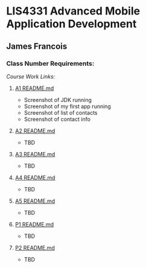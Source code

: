 # LIS4331 Advanced Mobile Application Development

## James Francois

### Class Number Requirements:

*Course Work Links:*

1. [A1 README.md](a1/README.md "My A1 README.md file")
   - Screenshot of JDK running
   - Screenshot of my first app running
   - Screenshot of list of contacts
   - Screenshot of contact info

2. [A2 README.md](a2/README.md "My A2 README.md file")
    - TBD

3. [A3 README.md](a3/README.md "My A3 README.md file")
    - TBD


4. [A4 README.md](a4/README.md "My A4 README.md file")
    - TBD

5. [A5 README.md](a5/README.md "My A5 README.md file")
    - TBD 

6. [P1 README.md](p1/README.md "My P1 README.md file")
    - TBD

7. [P2 README.md](p2/README.md "My P2 README.md file")
    - TBD